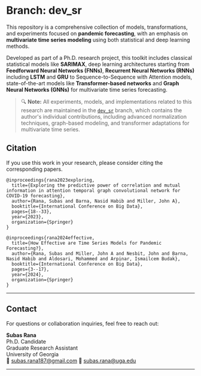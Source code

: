# Branch: dev_sr

This repository is a comprehensive collection of models, transformations, and experiments focused on **pandemic forecasting**, with an emphasis on **multivariate time series modeling** using both statistical and deep learning methods.

Developed as part of a Ph.D. research project, this toolkit includes classical statistical models like **SARIMAX**, deep learning architectures starting from **Feedforward Neural Networks (FNNs)**, **Recurrent Neural Networks (RNNs)** including **LSTM** and **GRU** to Sequence-to-Sequence with Attention models, state-of-the-art models like **Transformer-based networks** and **Graph Neural Networks (GNNs)** for multivariate time series forecasting.

> 🔍 **Note:** All experiments, models, and implementations related to this research are maintained in the [`dev_sr`](https://github.com/scalation/scalation_py/tree/dev_sr) branch, which contains the author's individual contributions, including advanced normalization techniques, graph-based modeling, and transformer adaptations for multivariate time series.


## Citation

If you use this work in your research, please consider citing the corresponding papers.
```
@inproceedings{rana2023exploring,
  title={Exploring the predictive power of correlation and mutual information in attention temporal graph convolutional network for COVID-19 forecasting},
  author={Rana, Subas and Barna, Nasid Habib and Miller, John A},
  booktitle={International Conference on Big Data},
  pages={18--33},
  year={2023},
  organization={Springer}
}
```
```
@inproceedings{rana2024effective,
  title={How Effective are Time Series Models for Pandemic Forecasting?},
  author={Rana, Subas and Miller, John A and Nesbit, John and Barna, Nasid Habib and Aldosari, Mohammed and Arpinar, Ismailcem Budak},
  booktitle={International Conference on Big Data},
  pages={3--17},
  year={2024},
  organization={Springer}
}
```
---

## Contact

For questions or collaboration inquiries, feel free to reach out:

**Subas Rana**  
Ph.D. Candidate  
Graduate Research Assistant  
University of Georgia  
📧 subas.rana187@gmail.com
📧 subas.rana@uga.edu

---


